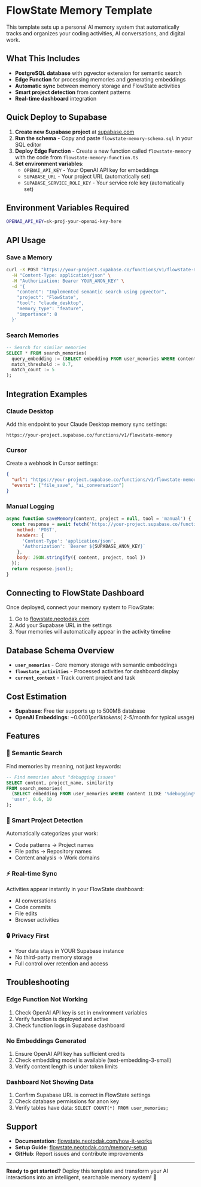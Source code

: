 # FlowState Memory Template

This template sets up a personal AI memory system that automatically tracks and organizes your coding activities, AI conversations, and digital work.

## What This Includes

- **PostgreSQL database** with pgvector extension for semantic search
- **Edge Function** for processing memories and generating embeddings
- **Automatic sync** between memory storage and FlowState activities
- **Smart project detection** from content patterns
- **Real-time dashboard** integration

## Quick Deploy to Supabase

1. **Create new Supabase project** at [supabase.com](https://supabase.com)
2. **Run the schema** - Copy and paste `flowstate-memory-schema.sql` in your SQL editor
3. **Deploy Edge Function** - Create a new function called `flowstate-memory` with the code from `flowstate-memory-function.ts`
4. **Set environment variables**:
   - `OPENAI_API_KEY` - Your OpenAI API key for embeddings
   - `SUPABASE_URL` - Your project URL (automatically set)
   - `SUPABASE_SERVICE_ROLE_KEY` - Your service role key (automatically set)

## Environment Variables Required

```bash
OPENAI_API_KEY=sk-proj-your-openai-key-here
```

## API Usage

### Save a Memory

```bash
curl -X POST "https://your-project.supabase.co/functions/v1/flowstate-memory" \
  -H "Content-Type: application/json" \
  -H "Authorization: Bearer YOUR_ANON_KEY" \
  -d '{
    "content": "Implemented semantic search using pgvector",
    "project": "FlowState",
    "tool": "claude_desktop",
    "memory_type": "feature",
    "importance": 8
  }'
```

### Search Memories

```sql
-- Search for similar memories
SELECT * FROM search_memories(
  query_embedding := (SELECT embedding FROM user_memories WHERE content ILIKE '%semantic search%' LIMIT 1),
  match_threshold := 0.7,
  match_count := 5
);
```

## Integration Examples

### Claude Desktop
Add this endpoint to your Claude Desktop memory sync settings:
```
https://your-project.supabase.co/functions/v1/flowstate-memory
```

### Cursor
Create a webhook in Cursor settings:
```json
{
  "url": "https://your-project.supabase.co/functions/v1/flowstate-memory",
  "events": ["file_save", "ai_conversation"]
}
```

### Manual Logging
```javascript
async function saveMemory(content, project = null, tool = 'manual') {
  const response = await fetch('https://your-project.supabase.co/functions/v1/flowstate-memory', {
    method: 'POST',
    headers: {
      'Content-Type': 'application/json',
      'Authorization': `Bearer ${SUPABASE_ANON_KEY}`
    },
    body: JSON.stringify({ content, project, tool })
  });
  return response.json();
}
```

## Connecting to FlowState Dashboard

Once deployed, connect your memory system to FlowState:

1. Go to [flowstate.neotodak.com](https://flowstate.neotodak.com)
2. Add your Supabase URL in the settings
3. Your memories will automatically appear in the activity timeline

## Database Schema Overview

- **`user_memories`** - Core memory storage with semantic embeddings
- **`flowstate_activities`** - Processed activities for dashboard display  
- **`current_context`** - Track current project and task

## Cost Estimation

- **Supabase**: Free tier supports up to 500MB database
- **OpenAI Embeddings**: ~$0.0001 per 1k tokens (~$2-5/month for typical usage)

## Features

### 🧠 Semantic Search
Find memories by meaning, not just keywords:
```sql
-- Find memories about "debugging issues"
SELECT content, project_name, similarity 
FROM search_memories(
  (SELECT embedding FROM user_memories WHERE content ILIKE '%debugging%' LIMIT 1),
  'user', 0.6, 10
);
```

### 🎯 Smart Project Detection
Automatically categorizes your work:
- Code patterns → Project names
- File paths → Repository names  
- Content analysis → Work domains

### ⚡ Real-time Sync
Activities appear instantly in your FlowState dashboard:
- AI conversations
- Code commits  
- File edits
- Browser activities

### 🔒 Privacy First
- Your data stays in YOUR Supabase instance
- No third-party memory storage
- Full control over retention and access

## Troubleshooting

### Edge Function Not Working
1. Check OpenAI API key is set in environment variables
2. Verify function is deployed and active
3. Check function logs in Supabase dashboard

### No Embeddings Generated
1. Ensure OpenAI API key has sufficient credits
2. Check embedding model is available (text-embedding-3-small)
3. Verify content length is under token limits

### Dashboard Not Showing Data
1. Confirm Supabase URL is correct in FlowState settings
2. Check database permissions for anon key
3. Verify tables have data: `SELECT COUNT(*) FROM user_memories;`

## Support

- **Documentation**: [flowstate.neotodak.com/how-it-works](https://flowstate.neotodak.com/how-it-works)
- **Setup Guide**: [flowstate.neotodak.com/memory-setup](https://flowstate.neotodak.com/memory-setup)
- **GitHub**: Report issues and contribute improvements

---

**Ready to get started?** Deploy this template and transform your AI interactions into an intelligent, searchable memory system! 🚀
